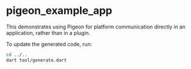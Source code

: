 # pigeon_example_app

This demonstrates using Pigeon for platform communication directly in an
application, rather than in a plugin.

To update the generated code, run:
```sh
cd ../..
dart tool/generate.dart
```
